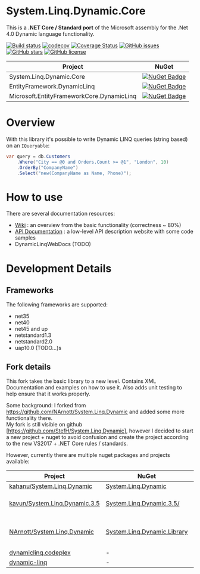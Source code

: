 # System.Linq.Dynamic.Core
This is a **.NET Core / Standard port** of the Microsoft assembly for the .Net 4.0 Dynamic language functionality.

[![Build status](https://ci.appveyor.com/api/projects/status/0c4v2bsvdqd57600?svg=true)](https://ci.appveyor.com/project/StefH/system-linq-dynamic-core)
[![codecov](https://codecov.io/gh/StefH/System.Linq.Dynamic.Core/branch/master/graph/badge.svg)](https://codecov.io/gh/StefH/System.Linq.Dynamic.Core)
[![Coverage Status](https://coveralls.io/repos/github/StefH/System.Linq.Dynamic.Core/badge.svg?branch=master)](https://coveralls.io/github/StefH/System.Linq.Dynamic.Core?branch=master)
[![GitHub issues](https://img.shields.io/github/issues/StefH/System.Linq.Dynamic.Core.svg)](https://github.com/StefH/System.Linq.Dynamic.Core/issues)
[![GitHub stars](https://img.shields.io/github/stars/StefH/System.Linq.Dynamic.Core.svg)](https://github.com/StefH/System.Linq.Dynamic.Core/stargazers)
[![GitHub license](https://img.shields.io/badge/license-MIT-blue.svg)](https://raw.githubusercontent.com/StefH/System.Linq.Dynamic.Core/master/LICENSE)

| Project | NuGet |
| ------- | ----- |
| System.Linq.Dynamic.Core | [![NuGet Badge](https://buildstats.info/nuget/System.Linq.Dynamic.Core)](https://www.nuget.org/packages/System.Linq.Dynamic.Core) |
| EntityFramework.DynamicLinq | [![NuGet Badge](https://buildstats.info/nuget/EntityFramework.DynamicLinq)](https://www.nuget.org/packages/EntityFramework.DynamicLinq) |
| Microsoft.EntityFrameworkCore.DynamicLinq | [![NuGet Badge](https://buildstats.info/nuget/Microsoft.EntityFrameworkCore.DynamicLinq)](https://www.nuget.org/packages/Microsoft.EntityFrameworkCore.DynamicLinq) |

# Overview
With this library it's possible to write Dynamic LINQ queries (string based) on an `IQueryable`:
```csharp
var query = db.Customers
    .Where("City == @0 and Orders.Count >= @1", "London", 10)
    .OrderBy("CompanyName")
    .Select("new(CompanyName as Name, Phone)");
```

# How to use
There are several documentation resources:

- [Wiki][doc-wiki] : an overview from the basic functionality  (correctness ~ 80%)
- [API Documentation][doc-api] : a low-level API description website with some code samples
- DynamicLinqWebDocs (TODO)


# Development Details

## Frameworks
The following frameworks are supported:
- net35
- net40
- net45 and up
- netstandard1.3
- netstandard2.0
- uap10.0 (TODO...)s

## Fork details
This fork takes the basic library to a new level. Contains XML Documentation and examples on how to use it. Also adds unit testing to help ensure that it works properly.

Some background:
I forked from https://github.com/NArnott/System.Linq.Dynamic and added some more functionality there.<br>My fork is still visible on github [https://github.com/StefH/System.Linq.Dynamic], however I decided to start a new project + nuget to avoid confusion and create the project according to the new VS2017 + .NET Core rules / standards.

However, currently there are multiple nuget packages and projects available:

| Project | NuGet | Author | Comment |
| ------- | ----- | ------ | ------- |
| [kahanu/System.Linq.Dynamic][2a] | [System.Linq.Dynamic][2b] | @kahanu | - |
| [kavun/System.Linq.Dynamic.3.5][3a] | [System.Linq.Dynamic.3.5/][3b] | @kavun | only 3.5 and VB.NET |
| [NArnott/System.Linq.Dynamic][4a] | [System.Linq.Dynamic.Library][4b]  | @NArnott | removed from github + nuget ? |
| [dynamiclinq.codeplex][5a] | - | dialectsoftware | - |
| [dynamic-linq][6a] | - | scottgu | - |

[2a]: https://github.com/kahanu/System.Linq.Dynamic
[2b]: https://www.nuget.org/packages/System.Linq.Dynamic
[3a]: https://github.com/kavun/System.Linq.Dynamic.3.5
[3b]: https://www.nuget.org/packages/System.Linq.Dynamic.3.5/
[4a]: https://github.com/NArnott/System.Linq.Dynamic
[4b]: https://www.nuget.org/packages/System.Linq.Dynamic.Library
[5a]: https://dynamiclinq.codeplex.com/
[6a]: http://weblogs.asp.net/scottgu/dynamic-linq-part-1-using-the-linq-dynamic-query-library

[doc-api]: https://system-linq-dynamic-core.azurewebsites.net
[doc-wiki]: https://github.com/StefH/System.Linq.Dynamic.Core/wiki/Dynamic-Expressions

